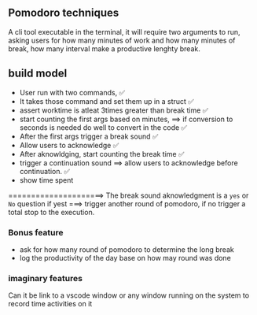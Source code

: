 ## Pomodoro techniques
A cli tool executable in the terminal, it will require two arguments to run, asking users for how many minutes of work and how many minutes of break, how many interval make a productive  lenghty break.

## build model

- User run with two commands, ✅
- It takes those command and set them up in a struct ✅
- assert worktime is atleat 3times greater than break time ✅
- start counting the first args based on minutes, ==> if conversion to seconds is needed do well to convert in the code ✅
- After the first args trigger a break sound ✅
- Allow users to acknowledge ✅
- After aknowldging, start counting the break time ✅
- trigger a continuation sound ==> allow users to acknowledge before continuation. ✅
- show time spent

=====================> The break sound aknowledgment is a `yes` or `No` question
if yest ===> trigger another round of pomodoro, if no trigger a total stop to the execution.



### Bonus feature 
- ask for how many round of pomodoro to determine the long break 
- log the productivity of the day base on how may round was done

### imaginary features
 
Can it be link to a vscode window or any window running on the system to record time activities on it 